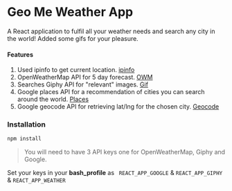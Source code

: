 # Geo Me Weather App

A React application to fulfil all your weather needs and search any city in the world! Added some gifs for your pleasure. 

#### Features
1. Used ipinfo to get current location. [ipinfo](ipinfo.io)
2. OpenWeatherMap API for 5 day forecast. [OWM](https://openweathermap.org/forecast5#min)
3. Searches Giphy API for "relevant" images. [Gif](https://developers.giphy.com/)
4. Google places API for a recommendation of cities you can search around the world. [Places](https://developers.google.com/places/)
5. Google geocode API for retrieving lat/lng for the chosen city. [Geocode](https://developers.google.com/maps/documentation/geocoding/start)


### Installation
```sh
npm install
```
>You will need to have 3 API keys one for OpenWeatherMap, Giphy and Google. 

Set your keys in your __bash_profile__ as ``` REACT_APP_GOOGLE``` & ```REACT_APP_GIPHY``` & ```REACT_APP_WEATHER```
